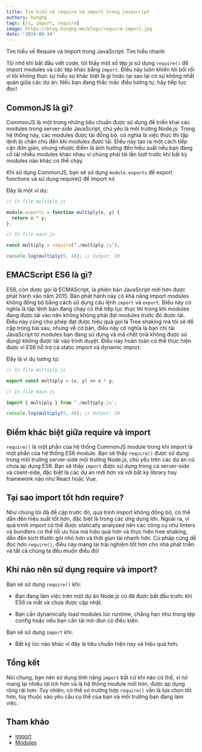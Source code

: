 ```yaml
---
title: Tìm hiểu về require và import trong javascript
authors: hunghg
tags: [js, import, require]
image: https://blog.hunghg.me/blogs/require-import.jpg
date: '2024-09-24'
---
```


Tìm hiểu về Require và Import trong JavaScript: Tìm hiểu nhanh

Tôi nhớ khi bắt đầu viết code, tôi thấy một số tệp js sử dụng `require()` để import modules và các tệp khác bằng `import`. Điều này luôn khiến tôi bối rối vì tôi không thực sự hiểu sự khác biệt là gì hoặc tại sao lại có sự không nhất quán giữa các dự án. Nếu bạn đang thắc mắc điều tương tự, hãy tiếp tục đọc!

<!--truncate-->

## CommonJS là gì?

CommonJS là một trong những tiêu chuẩn được sử dụng để triển khai các modules trong server-side JavaScript, chủ yếu là môi trường Node.js. Trong hệ thống này, các modules được tải đồng bộ, có nghĩa là việc thực thi tập lệnh bị chặn cho đến khi modules được tải. Điều này tạo ra một cách tiếp cận đơn giản, nhưng nhược điểm là ảnh hưởng đến hiệu suất nếu bạn đang cố tải nhiều modules khác nhau vì chúng phải tải lần lượt trước khi bất kỳ modules nào khác có thể chạy.

Khi sử dụng CommonJS, bạn sẽ sử dụng `module.exports` để export functions và sử dụng require() để import nó

Đây là một ví dụ:

```js
// In file multiple.js

module.exports = function multiply(x, y) {
  return x * y;
};
```

```js
// In file main.js

const multiply = require(‘./multiply.js’);

console.log(multiply(5, 4)); // Output: 20
```

## EMACScript ES6 là gì?

ES6, còn được gọi là ECMAScript, là phiên bản JavaScript mới hơn được phát hành vào năm 2015. Bản phát hành này có khả năng import modules không đồng bộ bằng cách sử dụng câu lệnh `import` và `export`. Điều này có nghĩa là tập lệnh bạn đang chạy có thể tiếp tục thực thi trong khi modules đang được tải vào nên không không phải đợi modules trước đó được tải. Điều này cũng cho phép đạt được hiệu quả gọi là Tree shaking mà tôi sẽ đề cập trong bài sau, nhưng về cơ bản, điều này có nghĩa là bạn chỉ tải JavaScript từ modules bạn đang sử dụng và mã chết (mã không được sử dụng) không được tải vào trình duyệt. Điều này hoàn toàn có thể thực hiện được vì ES6 hỗ trợ cả static import và dynamic import.

Đây là ví dụ tương tự:

```js
// In file multiply.js

export const multiply = (x, y) => x * y;
```

```js
// In file main.js

import { multiply } from ‘./multiply.js’;

console.log(multiply(5, 4)); // Output: 20
```

## Điểm khác biệt giữa require và import

`require()` là một phần của hệ thống CommonJS module trong khi import là một phần của hệ thống ES6 module. Bạn sẽ thấy `require()` được sử dụng trong môi trường server-side môi trường Node.js, chủ yếu trên các dự án cũ chưa áp dụng ES6. Bạn sẽ thấy `import` được sử dụng trong cả server-side và client-side, đặc biệt là các dự án mới hơn và với bất kỳ library hay framework nào như React hoặc Vue.

## Tại sao import tốt hơn require?

Như chúng tôi đã đề cập trước đó, quá trình import không đồng bộ, có thể dẫn đến hiệu suất tốt hơn, đặc biệt là trong các ứng dụng lớn. Ngoài ra, vì quá trình import có thể được statically analyzed nên các công cụ như linters và bundlers có thể tối ưu hóa mã hiệu quả hơn và thực hiện tree shaking, dẫn đến kích thước gói nhỏ hơn và thời gian tải nhanh hơn. Cú pháp cũng dễ đọc hơn `require()`, điều này mang lại trải nghiệm tốt hơn cho nhà phát triển và tất cả chúng ta đều muốn điều đó!

## Khi nào nên sử dụng require và import?

Bạn sẽ sử dụng `require()` khi:

- Bạn đang làm việc trên một dự án Node.js cũ đã được bắt đầu trước khi ES6 ra mắt và chưa được cập nhật.

- Bạn cần dynamically load modules lúc runtime, chẳng hạn như trong tệp config hoặc nếu bạn cần tải mô-đun có điều kiện.

Bạn sẽ sử dụng `import` khi:

- Bất kỳ lúc nào khác vì đây là tiêu chuẩn hiện nay và hiệu quả hơn.

## Tổng kết

Nói chung, bạn nên sử dụng tính năng `import` bất cứ khi nào có thể, vì nó mang lại nhiều lợi ích hơn và là hệ thống module mới hơn, được áp dụng rộng rãi hơn. Tuy nhiên, có thể có trường hợp `require()` vẫn là lựa chọn tốt hơn, tùy thuộc vào yêu cầu cụ thể của bạn và môi trường bạn đang làm việc.

## Tham khảo

- [import](https://developer.mozilla.org/en-US/docs/Web/JavaScript/Reference/Statements/import)
- [Modules](https://developer.mozilla.org/en-US/docs/Web/JavaScript/Guide/Modules)
